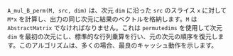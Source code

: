 `A_mul_B_perm(M, src, dim)` は、次元 `dim` に沿った `src` のスライス `x` に対して `M*x` を計算し、出力の同じ次元に結果のベクトルを格納します。`M` は `AbstractMatrix` でなければなりません。これは `permutedims` を使用して次元 `dim` を最初の次元にし、標準的な行列乗算を行い、元の次元の順序を復元します。このアルゴリズムは、多くの場合、最良のキャッシュ動作を示します。
